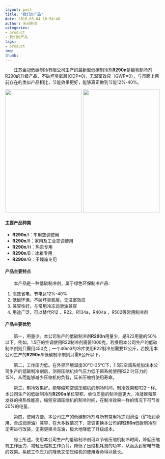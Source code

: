 ```yaml
---
layout: post
title: "我们的产品"
date: 2016-03-04 16:54:46
author: 金冠制冷
categories: 
- product
- 我们的产品
tags:
- product
img: 
thumb: 
---
```


　　江苏金冠低碳制冷有限公司生产的最新型低碳制冷剂**R290n**是碳氢制冷剂R290的升级产品，不破坏臭氧层(ODP=0)，无温室效应（GWP=0），与市面上目前存在的类似产品相比，节能效果更好，能够真正做到节能12%-40%。
<!--more-->

<div  align="center">    
<img src="http://www.jg-zl.com/assets/img/product1.jpg" height="400px" width="250px">
<img src="http://www.jg-zl.com/assets/img/product2.jpg" height="400px" width="250px">
</div>

#### 主要产品种类

* **R290n**/Ⅰ：车用空调使用
* **R290n**/Ⅱ：家用及工业空调使用
* **R290n**/H：热泵专用
* **R290n**/B：冰箱专用
* **R290n**/G：干燥箱专用

#### 产品主要特点

　　本产品是一种低碳制冷剂，属于绿色环保制冷产品:

1. 高效省电，节电达12%-40%
2. 低碳环保，不破坏臭氧层，无温室效应
3. 兼容性好，与常用冷冻润滑油兼容
4. 用途广泛，可以替代R12 ，R22，R134a，R404a ，R502等常用制冷剂

#### 产品主要优势

　　第一，用量少。本公司生产的低碳制冷剂**R290n**用量少，是R22用量的50%以下。例如，1.5匹的空调使用R22制冷剂需要1000克，若换用本公司生产的低碳制冷剂则只需用450克；一个40m3的冷库使用R22制冷剂需要12公斤，若换用本公司生产的**R290n**/Ⅱ低碳制冷剂则只需6公斤以下。

　　第二，工作压力低。在外界环境温度30℃-35℃下，1.5匹空调系统加注本公司生产的低碳制冷剂后，测得压缩机排气压力低于原系统使用R22 时压力的15%，从而能够减少压缩机的负载，延长压缩机使用寿命。

　　第三，制冷效果好。能够缩短空调压缩机的制冷时间，制冷效果和R22一样。本公司生产的低碳制冷剂**R290n**单位容积、单位质量的制冷量更大，冷凝器和蒸发器的换热性能高，缩短空调压缩机的制冷时间，在制冷效果一样的情况下可节省20%的电量。

　　第四，使用方便。本公司生产的低碳制冷剂与所有常用冷冻润滑油（矿物润滑用、合成润滑油）兼容，在大多数情况下，空调更换本公司的**R290n**低碳制冷剂无需进行改装，无需更换冷冻油，极大地降低了升级成本。

　　综上所述，使用本公司生产的低碳制冷剂可以节省压缩机制冷时间，降低压缩机工作压力、减轻压缩机工作负荷，降低了压缩机耗费的功率，从而达到省电节能的效果。系统工作压力的降低又使压缩机的使用寿命得以延长。

